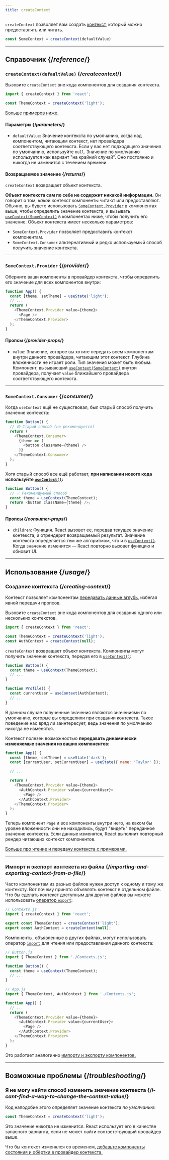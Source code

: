 ```yaml
---
title: createContext
---
```


<Intro>

`createContext` позволяет вам создать [контекст](/learn/passing-data-deeply-with-context), который можно предоставлять или читать.

```js
const SomeContext = createContext(defaultValue)
```

</Intro>

<InlineToc />

---

## Справочник {/*reference*/}

### `createContext(defaultValue)` {/*createcontext*/}

Вызовите `createContext` вне кода компонентов для создания контекста.

```js
import { createContext } from 'react';

const ThemeContext = createContext('light');
```

[Больше примеров ниже.](#usage)

#### Параметры {/*parameters*/}

* `defaultValue`: Значение контекста по умолчанию, когда над компонентом, читающим контекст, нет провайдера соответствующего контекста. Если у вас нет подходящего значения по умолчанию, используйте `null`. Значение по умолчанию используется как вариант "на крайний случай". Оно постоянно и никогда не изменится с течением времени.

#### Возвращаемое значение {/*returns*/}

`createContext` возвращает объект контекста.

**Объект контекста сам по себе не содержит никакой информации.** Он говорит о том, _какой_ контекст компоненты читают или предоставляют. Обычно, вы будете использовать [`SomeContext.Provider`](#provider) в компонентах выше, чтобы определить значение контекста, и вызывать [`useContext(SomeContext)`](/reference/react/useContext) в компонентах ниже, чтобы получить его значение. Объект контекста имеет несколько параметров:

* `SomeContext.Provider` позволяет предоставить контекст компонентам.
* `SomeContext.Consumer` альтернативный и редко используемый способ получить значение контекста.

---

### `SomeContext.Provider` {/*provider*/}

Оберните ваши компоненты в провайдер контекста, чтобы определить его значение для всех компонентов внутри:

```js
function App() {
  const [theme, setTheme] = useState('light');
  // ...
  return (
    <ThemeContext.Provider value={theme}>
      <Page />
    </ThemeContext.Provider>
  );
}
```

#### Пропсы {/*provider-props*/}

* `value`: Значение, которое вы хотите передать всем компонентам внутри данного провайдера, читающим этот контекст. Глубина вложенности не играет роли. Тип значения может быть любым.  Компонент, вызывающий [`useContext(SomeContext)`](/reference/react/useContext) внутри провайдера, получает `value` ближайшего провайдера соответствующего контекста.

---

### `SomeContext.Consumer` {/*consumer*/}

Когда `useContext` ещё не существовал, был старый способ получить значение контекста:

```js
function Button() {
  // 🟡 Старый способ (не рекомендуется)
  return (
    <ThemeContext.Consumer>
      {theme => (
        <button className={theme} />
      )}
    </ThemeContext.Consumer>
  );
}
```

Хотя старый способ все ещё работает, **при написании нового кода используйте [`useContext()`](/reference/react/useContext):**

```js
function Button() {
  // ✅ Рекомендуемый способ
  const theme = useContext(ThemeContext);
  return <button className={theme} />;
}
```

#### Пропсы {/*consumer-props*/}

* `children`: Функция. React вызовет ее, передав текущее значение контекста, и отрендерит возвращаемый результат. Значение контекста определяется тем же алгоритмом, что и в [`useContext()`](/reference/react/useContext). Когда значение изменится — React повторно вызовет функцию и обновит UI.

---

## Использование {/*usage*/}

### Создание контекста {/*creating-context*/}

Контекст позволяет компонентам [передавать данные вглубь](/learn/passing-data-deeply-with-context), избегая явной передачи пропсов.

Вызовите `createContext` вне кода компонентов для создания одного или нескольких контекстов.

```js [[1, 3, "ThemeContext"], [1, 4, "AuthContext"], [3, 3, "'light'"], [3, 4, "null"]]
import { createContext } from 'react';

const ThemeContext = createContext('light');
const AuthContext = createContext(null);
```

`createContext` возвращает <CodeStep step={1}>объект контекста</CodeStep>. Компоненты могут получить значение контекста, передав его в [`useContext()`](/reference/react/useContext):

```js [[1, 2, "ThemeContext"], [1, 7, "AuthContext"]]
function Button() {
  const theme = useContext(ThemeContext);
  // ...
}

function Profile() {
  const currentUser = useContext(AuthContext);
  // ...
}
```

В данном случае полученные значения являются <CodeStep step={3}>значениями по умолчанию</CodeStep>, которые вы определили при создании контекста. Такое поведение нас вряд ли заинтересует, ведь значения по умолчанию никогда не изменятся.

Контекст полезен возможностью **передавать динамически изменяемые значения из ваших компонентов:**

```js {8-9,11-12}
function App() {
  const [theme, setTheme] = useState('dark');
  const [currentUser, setCurrentUser] = useState({ name: 'Taylor' });

  // ...

  return (
    <ThemeContext.Provider value={theme}>
      <AuthContext.Provider value={currentUser}>
        <Page />
      </AuthContext.Provider>
    </ThemeContext.Provider>
  );
}
```

Теперь компонент `Page` и все компоненты внутри него, на каком бы уровне вложенности они не находились, будут "видеть" переданное значение контекста. Если данные изменятся, React выполнит повторный рендер читающих контекст компонентов.

[Больше про чтение и передачу контекста с примерами.](/reference/react/useContext)

---

### Импорт и экспорт контекста из файла {/*importing-and-exporting-context-from-a-file*/}

Часто компонентам из разных файлов нужен доступ к одному и тому же контексту. Вот почему принято объявлять контекст в отдельном файле. Что бы сделать контекст доступным для других файлов вы можете использовать [оператор `export`](https://developer.mozilla.org/ru/docs/web/javascript/reference/statements/export):

```js {4-5}
// Contexts.js
import { createContext } from 'react';

export const ThemeContext = createContext('light');
export const AuthContext = createContext(null);
```

Компоненты, объявленные в других файлах, могут использовать оператор [`import`](https://developer.mozilla.org/ru/docs/web/javascript/reference/statements/import) для чтения или предоставления данного контекста:

```js {2}
// Button.js
import { ThemeContext } from './Contexts.js';

function Button() {
  const theme = useContext(ThemeContext);
  // ...
}
```

```js {2}
// App.js
import { ThemeContext, AuthContext } from './Contexts.js';

function App() {
  // ...
  return (
    <ThemeContext.Provider value={theme}>
      <AuthContext.Provider value={currentUser}>
        <Page />
      </AuthContext.Provider>
    </ThemeContext.Provider>
  );
}
```

Это работает аналогично [импорту и экспорту компонентов.](/learn/importing-and-exporting-components)

---

## Возможные проблемы {/*troubleshooting*/}

### Я не могу найти способ изменить значение контекста {/*i-cant-find-a-way-to-change-the-context-value*/}

Код наподобие этого определяет значение контекста *по умолчанию*:

```js
const ThemeContext = createContext('light');
```

Это значение никогда не изменится. React использует его в качестве запасного варианта, если не может найти соответствующий провайдер выше.

Что бы контекст изменялся со временем, [добавьте компоненты состояния и обёртки в провайдер контекста.](/reference/react/useContext#updating-data-passed-via-context)

